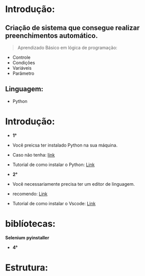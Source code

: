 # Introdução:

## Criação de sistema que consegue realizar preenchimentos automático.


> Aprendizado Básico em lógica de programação:

+ Controle
+ Condições
+ Variáveis
+ Parâmetro


## Linguagem:

+ Python


# Introdução:

* **1°**
* Você preicsa ter instalado Python na sua máquina.
* Caso não tenha: [link](https://www.python.org/downloads/)
* Tutorial de como instalar o Python: [Link](https://www.youtube.com/watch?v=KeDLsBmi3JA)

* **2°**
* Você necessariamente precisa ter um editor de linguagem.
* recomendo: [Link](https://code.visualstudio.com/)
* Tutorial de como instalar o Vscode: [Link](https://www.youtube.com/watch?v=_R6YslWRUFk)


# biblíotecas: 
**Selenium**
**pyinstaller**

* **4°**


# Estrutura:

